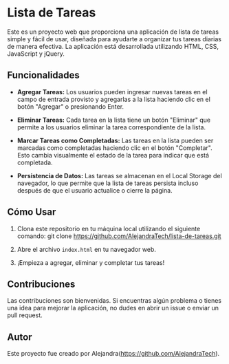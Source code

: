 # Lista de Tareas

Este es un proyecto web que proporciona una aplicación de lista de tareas simple y fácil de usar, diseñada para ayudarte a organizar tus tareas diarias de manera efectiva. La aplicación está desarrollada utilizando HTML, CSS, JavaScript y jQuery.

## Funcionalidades

- **Agregar Tareas:** Los usuarios pueden ingresar nuevas tareas en el campo de entrada provisto y agregarlas a la lista haciendo clic en el botón "Agregar" o presionando Enter.

- **Eliminar Tareas:** Cada tarea en la lista tiene un botón "Eliminar" que permite a los usuarios eliminar la tarea correspondiente de la lista.

- **Marcar Tareas como Completadas:** Las tareas en la lista pueden ser marcadas como completadas haciendo clic en el botón "Completar". Esto cambia visualmente el estado de la tarea para indicar que está completada.

- **Persistencia de Datos:** Las tareas se almacenan en el Local Storage del navegador, lo que permite que la lista de tareas persista incluso después de que el usuario actualice o cierre la página.

## Cómo Usar

1. Clona este repositorio en tu máquina local utilizando el siguiente comando:
git clone https://github.com/AlejandraTech/lista-de-tareas.git

2. Abre el archivo `index.html` en tu navegador web.

3. ¡Empieza a agregar, eliminar y completar tus tareas!

## Contribuciones

Las contribuciones son bienvenidas. Si encuentras algún problema o tienes una idea para mejorar la aplicación, no dudes en abrir un issue o enviar un pull request.

## Autor

Este proyecto fue creado por Alejandra(https://github.com/AlejandraTech).
